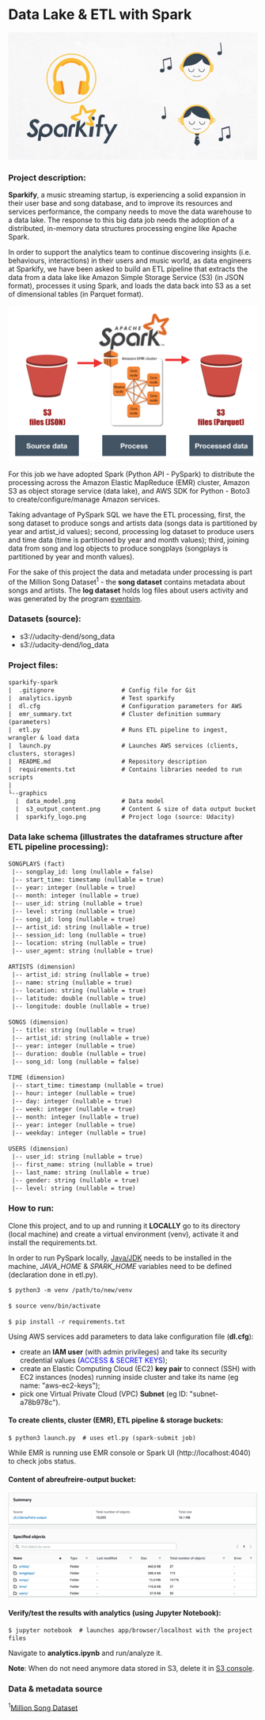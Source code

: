 # Data Lake & ETL with Spark

![Schema](https://raw.githubusercontent.com/abreufreire/sparkify-spark/master/graphics/sparkify_logo.png)

### Project description:
**Sparkify**, a music streaming startup, is experiencing a solid expansion in their user base and song database, and to 
improve its resources and services performance, the company needs to move the data warehouse to a data lake. 
The response to this big data job needs the adoption of a distributed, in-memory data 
structures processing engine like Apache Spark.

In order to support the analytics team to continue discovering insights (i.e. behaviours, interactions) in their users 
and music world, as data engineers at Sparkify, we have been asked to build an ETL pipeline that extracts the data from 
a data lake like Amazon Simple Storage Service (S3) (in JSON format), processes it using Spark, and loads the data back 
into S3 as a set of dimensional tables (in Parquet format).

![Schema](https://raw.githubusercontent.com/abreufreire/sparkify-spark/master/graphics/data_model.png)

For this job we have adopted Spark (Python API - PySpark) to distribute the processing across the 
Amazon Elastic MapReduce (EMR) cluster, Amazon S3 as object storage service (data lake), and AWS SDK for Python - 
Boto3 to create/configure/manage Amazon services.

Taking advantage of PySpark SQL we have the ETL processing, first, the song dataset to produce songs and artists data 
(songs data is partitioned by year and artist_id values); second, processing log dataset to produce users and time data 
(time is partitioned by year and month values); third, joining data from song and log objects to produce songplays 
(songplays is partitioned by year and month values).

For the sake of this project the data and metadata under processing is part of the Million Song Dataset<sup>1</sup> - 
the **song dataset** contains metadata about songs and artists. The **log dataset** holds log files about users 
activity and was generated by the program [eventsim](https://github.com/Interana/eventsim).

### Datasets (source):
- s3://udacity-dend/song_data
- s3://udacity-dend/log_data
    
### Project files:
```
sparkify-spark
|  .gitignore                   # Config file for Git
|  analytics.ipynb              # Test sparkify
|  dl.cfg                       # Configuration parameters for AWS
|  emr_summary.txt              # Cluster definition summary (parameters)
|  etl.py                       # Runs ETL pipeline to ingest, wrangler & load data
|  launch.py                    # Launches AWS services (clients, clusters, storages)
|  README.md                    # Repository description
|  requirements.txt             # Contains libraries needed to run scripts
|
└--graphics
  |  data_model.png             # Data model
  |  s3_output_content.png      # Content & size of data output bucket
  |  sparkify_logo.png          # Project logo (source: Udacity)
```

### Data lake schema (illustrates the dataframes structure after ETL pipeline processing):
```
SONGPLAYS (fact)
 |-- songplay_id: long (nullable = false)
 |-- start_time: timestamp (nullable = true)
 |-- year: integer (nullable = true)
 |-- month: integer (nullable = true)
 |-- user_id: string (nullable = true)
 |-- level: string (nullable = true)
 |-- song_id: long (nullable = true)
 |-- artist_id: string (nullable = true)
 |-- session_id: long (nullable = true)
 |-- location: string (nullable = true)
 |-- user_agent: string (nullable = true)

ARTISTS (dimension)
 |-- artist_id: string (nullable = true)
 |-- name: string (nullable = true)
 |-- location: string (nullable = true)
 |-- latitude: double (nullable = true)
 |-- longitude: double (nullable = true)

SONGS (dimension)
 |-- title: string (nullable = true)
 |-- artist_id: string (nullable = true)
 |-- year: integer (nullable = true)
 |-- duration: double (nullable = true)
 |-- song_id: long (nullable = false)
 
TIME (dimension)
 |-- start_time: timestamp (nullable = true)
 |-- hour: integer (nullable = true)
 |-- day: integer (nullable = true)
 |-- week: integer (nullable = true)
 |-- month: integer (nullable = true)
 |-- year: integer (nullable = true)
 |-- weekday: integer (nullable = true)

USERS (dimension)
 |-- user_id: string (nullable = true)
 |-- first_name: string (nullable = true)
 |-- last_name: string (nullable = true)
 |-- gender: string (nullable = true)
 |-- level: string (nullable = true)

```

### How to run:
Clone this project, and to up and running it **LOCALLY** go to its directory (local machine) and create a virtual 
environment (venv), activate it and install the requirements.txt. 

In order to run PySpark locally, [Java/JDK](https://adoptopenjdk.net) needs to be installed in the machine, 
*JAVA_HOME* & *SPARK_HOME* variables need to be defined (declaration done in etl.py).

```
$ python3 -m venv /path/to/new/venv

$ source venv/bin/activate

$ pip install -r requirements.txt
```

Using AWS services add parameters to data lake configuration file (**dl.cfg**):
 - create an **IAM user** (with admin privileges) and take its security credential values 
(<span style="color:blue">ACCESS & SECRET KEYS</span>);
 - create an Elastic Computing Cloud (EC2) **key pair** to connect (SSH) with EC2 instances (nodes) 
   running inside cluster and take its name (eg name: "aws-ec2-keys");
 - pick one Virtual Private Cloud (VPC) **Subnet** (eg ID: "subnet-a78b978c"). 

#### To create clients, cluster (EMR), ETL pipeline & storage buckets:
```
$ python3 launch.py  # uses etl.py (spark-submit job)
```

While EMR is running use EMR console or Spark UI (http://localhost:4040) to check jobs status.

#### Content of **abreufreire-output** bucket:

![Schema](https://raw.githubusercontent.com/abreufreire/sparkify-spark/master/graphics/s3_output_content.png)

#### Verify/test the results with **analytics** (using Jupyter Notebook):

```
$ jupyter notebook  # launches app/browser/localhost with the project files
```

Navigate to **analytics.ipynb** and run/analyze it.

**Note**: When do not need anymore data stored in S3, delete it in [S3 console](https://s3.console.aws.amazon.com).

### Data & metadata source 
<sup>1</sup>[Million Song Dataset](http://millionsongdataset.com/)